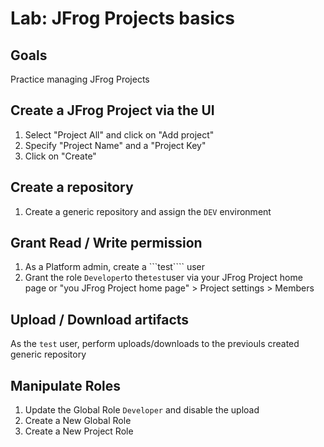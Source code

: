 # Lab: JFrog Projects basics

## Goals

Practice managing JFrog Projects

## Create a JFrog Project via the UI

1. Select "Project All" and click on "Add project"
2. Specify "Project Name" and a "Project Key"
3. Click on "Create"

## Create a repository

1. Create a generic repository and assign the ```DEV``` environment

## Grant Read / Write permission

1. As a Platform admin, create a ```test```` user
2. Grant the role ```Developer```to the```test```user  via your JFrog Project home page or "you  JFrog Project home page" > Project  settings > Members

## Upload / Download artifacts

As the  ```test``` user, perform uploads/downloads to the previouls created generic repository

## Manipulate Roles

1. Update the Global Role ```Developer``` and disable the upload
2. Create a New Global Role
3. Create a New Project Role
